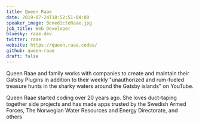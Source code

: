 ```yaml
---
title: Queen Raae
date: 2019-07-24T18:52:51-04:00
speaker_image: BenedicteRaae.jpg
job_title: Web Developer
bluesky: raae.dev
twitter: raae
website: https://queen.raae.codes/
github: queen-raae
draft: false
---
```


Queen Raae and family works with companies to create and maintain their Gatsby Plugins in addition to their weekly "unauthorized and rum-fueled treasure hunts in the sharky waters around the Gatsby islands" on YouTube.

Queen Raae started coding over 20 years ago. She loves duct-taping together side projects and has made apps trusted by the Swedish Armed Forces, The Norwegian Water Resources and Energy Directorate, and others
